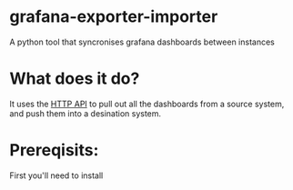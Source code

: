 # grafana-exporter-importer
A python tool that syncronises grafana dashboards between instances

# What does it do?
It uses the [HTTP API](http://docs.grafana.org/reference/http_api/) to pull out all the dashboards from a source system, and push them into a desination system.

# Prereqisits:
First you'll need to install 
